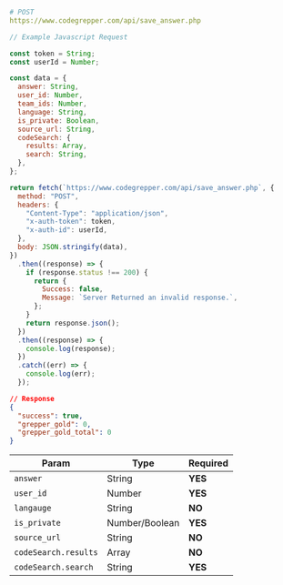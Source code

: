```yaml
# POST
https://www.codegrepper.com/api/save_answer.php
```

```js
// Example Javascript Request

const token = String;
const userId = Number;

const data = {
  answer: String,
  user_id: Number,
  team_ids: Number,
  language: String,
  is_private: Boolean,
  source_url: String,
  codeSearch: {
    results: Array,
    search: String,
  },
};

return fetch(`https://www.codegrepper.com/api/save_answer.php`, {
  method: "POST",
  headers: {
    "Content-Type": "application/json",
    "x-auth-token": token,
    "x-auth-id": userId,
  },
  body: JSON.stringify(data),
})
  .then((response) => {
    if (response.status !== 200) {
      return {
        Success: false,
        Message: `Server Returned an invalid response.`,
      };
    }
    return response.json();
  })
  .then((response) => {
    console.log(response);
  })
  .catch((err) => {
    console.log(err);
  });
```

```json
// Response
{
  "success": true,
  "grepper_gold": 0,
  "grepper_gold_total": 0
}
```

| Param                | Type           | Required |
| -------------------- | -------------- | -------- |
| `answer`             | String         | **YES**  |
| `user_id`            | Number         | **YES**  |
| `langauge`           | String         | **NO**   |
| `is_private`         | Number/Boolean | **YES**  |
| `source_url`         | String         | **NO**   |
| `codeSearch.results` | Array          | **NO**   |
| `codeSearch.search`  | String         | **YES**  |
